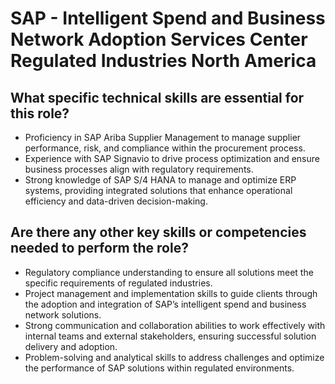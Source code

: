 # SAP - Intelligent Spend and Business Network Adoption Services Center Regulated Industries North America 

## What specific technical skills are essential for this role?

- Proficiency in SAP Ariba Supplier Management to manage supplier performance, risk, and compliance within the procurement process.
- Experience with SAP Signavio to drive process optimization and ensure business processes align with regulatory requirements.
- Strong knowledge of SAP S/4 HANA to manage and optimize ERP systems, providing integrated solutions that enhance operational efficiency and data-driven decision-making.

## Are there any other key skills or competencies needed to perform the role?

- Regulatory compliance understanding to ensure all solutions meet the specific requirements of regulated industries.
- Project management and implementation skills to guide clients through the adoption and integration of SAP’s intelligent spend and business network solutions.
- Strong communication and collaboration abilities to work effectively with internal teams and external stakeholders, ensuring successful solution delivery and adoption.
- Problem-solving and analytical skills to address challenges and optimize the performance of SAP solutions within regulated environments.
